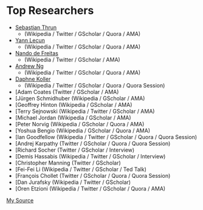 # Top Researchers # 

 - [Sebastian Thrun]() 
   - (Wikipedia / Twitter / GScholar / Quora / AMA)
 - [Yann Lecun]() 
   - (Wikipedia / Twitter / GScholar / Quora / AMA)
 - [Nando de Freitas]() 
   - (Wikipedia / Twitter / GScholar / AMA)
 - [Andrew Ng]() 
   - (Wikipedia / Twitter / GScholar / Quora / AMA)
 - [Daphne Koller]() 
   - (Wikipedia / Twitter / GScholar / Quora / Quora Session)
 - [Adam Coates (Twitter / GScholar / AMA)
 - [Jürgen Schmidhuber (Wikipedia / GScholar / AMA)
 - [Geoffrey Hinton (Wikipedia / GScholar / AMA)
 - [Terry Sejnowski (Wikipedia / Twitter / GScholar / AMA)
 - [Michael Jordan (Wikipedia / GScholar / AMA)
 - [Peter Norvig (Wikipedia / GScholar / Quora / AMA)
 - [Yoshua Bengio (Wikipedia / GScholar / Quora / AMA)
 - [Ian Goodfellow (Wikipedia / Twitter / GScholar / Quora / Quora Session)
 - [Andrej Karpathy (Twitter / GScholar / Quora / Quora Session)
 - [Richard Socher (Twitter / GScholar / Interview)
 - [Demis Hassabis (Wikipedia / Twitter / GScholar / Interview)
 - [Christopher Manning (Twitter / GScholar)
 - [Fei-Fei Li (Wikipedia / Twitter / GScholar / Ted Talk)
 - [François Chollet (Twitter / GScholar / Quora / Quora Session)
 - [Dan Jurafsky (Wikipedia / Twitter / GScholar)
 - [Oren Etzioni (Wikipedia / Twitter / GScholar / Quora / AMA)



[My Source](https://unsupervisedmethods.com/my-curated-list-of-ai-and-machine-learning-resources-from-around-the-web-9a97823b8524)
